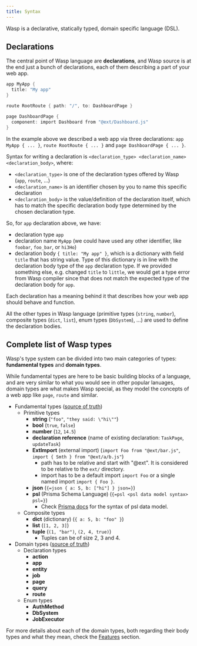 ```yaml
---
title: Syntax
---
```


Wasp is a declarative, statically typed, domain specific language (DSL).

## Declarations

The central point of Wasp language are **declarations**, and Wasp source is at the end just a bunch of declarations, each of them describing a part of your web app.

```c
app MyApp {
  title: "My app"
}

route RootRoute { path: "/", to: DashboardPage }

page DashboardPage {
  component: import Dashboard from "@ext/Dashboard.js"
}
```

In the example above we described a web app via three declarations: `app MyApp { ... }`, `route RootRoute { ... }` and `page DashboardPage { ... }`.

Syntax for writing a declaration is `<declaration_type> <declaration_name> <declaration_body>`, where:
- `<declaration_type>` is one of the declaration types offered by Wasp (`app`, `route`, ...)
- `<declaration_name>` is an identifier chosen by you to name this specific declaration
- `<declaration_body>` is the value/definition of the declaration itself, which has to match the specific declaration body type determined by the chosen declaration type.

So, for `app` declaration above, we have:
- declaration type `app`
- declaration name `MyApp` (we could have used any other identifier, like `foobar`, `foo_bar`, or `hi3Ho`)
- declaration body `{ title: "My app" }`, which is a dictionary with field `title` that has string value.
  Type of this dictionary is in line with the declaration body type of the `app` declaration type.
  If we provided something else, e.g. changed `title` to `little`, we would get a type error from Wasp compiler since that does not match the expected type of the declaration body for `app`.

Each declaration has a meaning behind it that describes how your web app should behave and function.

All the other types in Wasp language (primitive types (`string`, `number`), composite types (`dict`, `list`), enum types (`DbSystem`), ...) are used to define the declaration bodies.

## Complete list of Wasp types
Wasp's type system can be divided into two main categories of types: **fundamental types** and **domain types**.

While fundamental types are here to be basic building blocks of a language, and are very similar to what you would see in other popular lanuages, domain types are what makes Wasp special, as they model the concepts of a web app like `page`, `route` and similar.

- Fundamental types ([source of truth](https://github.com/wasp-lang/wasp/blob/main/waspc/src/Wasp/Analyzer/Type.hs))
  - Primitive types
    - **string** (`"foo"`, `"they said: \"hi\""`)
    - **bool** (`true`, `false`)
    - **number** (`12`, `14.5`)
    - **declaration reference** (name of existing declaration: `TaskPage`, `updateTask`)
    - **ExtImport** (external import) (`import Foo from "@ext/bar.js"`, `import { Smth } from "@ext/a/b.js"`)
      - path has to be relative and start with "@ext". It is considered to be relative to the `ext/` directory.
      - import has to be a default import `import Foo` or a single named import `import { Foo }`.
    - **json** (`{=json { a: 5, b: ["hi"] } json=}`)
    - **psl** (Prisma Schema Language) (`{=psl <psl data model syntax> psl=}`)
      - Check [Prisma docs](https://www.prisma.io/docs/concepts/components/prisma-schema/data-model) for the syntax of psl data model.
  - Composite types
    - **dict** (dictionary) (`{ a: 5, b: "foo" }`)
    - **list** (`[1, 2, 3]`)
    - **tuple** (`(1, "bar")`, `(2, 4, true)`)
      - Tuples can be of size 2, 3 and 4.
- Domain types ([source of truth](https://github.com/wasp-lang/wasp/blob/main/waspc/src/Wasp/Analyzer/StdTypeDefinitions.hs))
  - Declaration types
    - **action**
    - **app**
    - **entity**
    - **job**
    - **page**
    - **query**
    - **route**
  - Enum types
    - **AuthMethod**
    - **DbSystem**
    - **JobExecutor**

For more details about each of the domain types, both regarding their body types and what they mean, check the [Features](/language/features.md) section.
